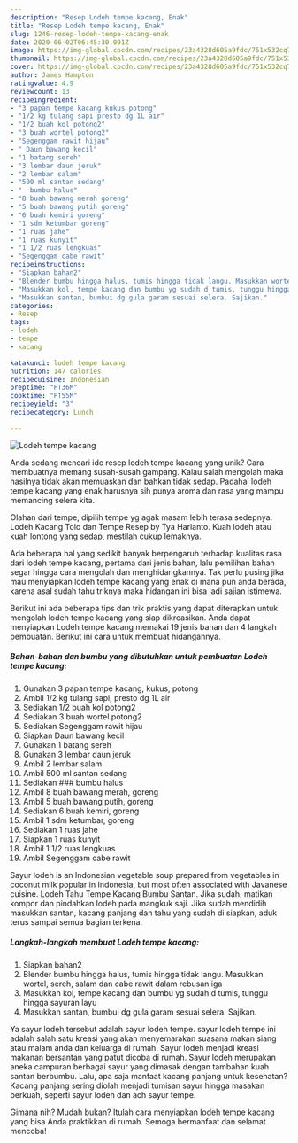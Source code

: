```yaml
---
description: "Resep Lodeh tempe kacang, Enak"
title: "Resep Lodeh tempe kacang, Enak"
slug: 1246-resep-lodeh-tempe-kacang-enak
date: 2020-06-02T06:45:30.091Z
image: https://img-global.cpcdn.com/recipes/23a4328d605a9fdc/751x532cq70/lodeh-tempe-kacang-foto-resep-utama.jpg
thumbnail: https://img-global.cpcdn.com/recipes/23a4328d605a9fdc/751x532cq70/lodeh-tempe-kacang-foto-resep-utama.jpg
cover: https://img-global.cpcdn.com/recipes/23a4328d605a9fdc/751x532cq70/lodeh-tempe-kacang-foto-resep-utama.jpg
author: James Hampton
ratingvalue: 4.9
reviewcount: 13
recipeingredient:
- "3 papan tempe kacang kukus potong"
- "1/2 kg tulang sapi presto dg 1L air"
- "1/2 buah kol potong2"
- "3 buah wortel potong2"
- "Segenggam rawit hijau"
- " Daun bawang kecil"
- "1 batang sereh"
- "3 lembar daun jeruk"
- "2 lembar salam"
- "500 ml santan sedang"
- "  bumbu halus"
- "8 buah bawang merah goreng"
- "5 buah bawang putih goreng"
- "6 buah kemiri goreng"
- "1 sdm ketumbar goreng"
- "1 ruas jahe"
- "1 ruas kunyit"
- "1 1/2 ruas lengkuas"
- "Segenggam cabe rawit"
recipeinstructions:
- "Siapkan bahan2"
- "Blender bumbu hingga halus, tumis hingga tidak langu. Masukkan wortel, sereh, salam dan cabe rawit dalam rebusan iga"
- "Masukkan kol, tempe kacang dan bumbu yg sudah d tumis, tunggu hingga sayuran layu"
- "Masukkan santan, bumbui dg gula garam sesuai selera. Sajikan."
categories:
- Resep
tags:
- lodeh
- tempe
- kacang

katakunci: lodeh tempe kacang 
nutrition: 147 calories
recipecuisine: Indonesian
preptime: "PT36M"
cooktime: "PT55M"
recipeyield: "3"
recipecategory: Lunch

---
```



![Lodeh tempe kacang](https://img-global.cpcdn.com/recipes/23a4328d605a9fdc/751x532cq70/lodeh-tempe-kacang-foto-resep-utama.jpg)

Anda sedang mencari ide resep lodeh tempe kacang yang unik? Cara membuatnya memang susah-susah gampang. Kalau salah mengolah maka hasilnya tidak akan memuaskan dan bahkan tidak sedap. Padahal lodeh tempe kacang yang enak harusnya sih punya aroma dan rasa yang mampu memancing selera kita.

Olahan dari tempe, dipilih tempe yg agak masam lebih terasa sedepnya. Lodeh Kacang Tolo dan Tempe Resep by Tya Harianto. Kuah lodeh atau kuah lontong yang sedap, mestilah cukup lemaknya.

Ada beberapa hal yang sedikit banyak berpengaruh terhadap kualitas rasa dari lodeh tempe kacang, pertama dari jenis bahan, lalu pemilihan bahan segar hingga cara mengolah dan menghidangkannya. Tak perlu pusing jika mau menyiapkan lodeh tempe kacang yang enak di mana pun anda berada, karena asal sudah tahu triknya maka hidangan ini bisa jadi sajian istimewa.


Berikut ini ada beberapa tips dan trik praktis yang dapat diterapkan untuk mengolah lodeh tempe kacang yang siap dikreasikan. Anda dapat menyiapkan Lodeh tempe kacang memakai 19 jenis bahan dan 4 langkah pembuatan. Berikut ini cara untuk membuat hidangannya.

<!--inarticleads1-->

##### Bahan-bahan dan bumbu yang dibutuhkan untuk pembuatan Lodeh tempe kacang:

1. Gunakan 3 papan tempe kacang, kukus, potong
1. Ambil 1/2 kg tulang sapi, presto dg 1L air
1. Sediakan 1/2 buah kol potong2
1. Sediakan 3 buah wortel potong2
1. Sediakan Segenggam rawit hijau
1. Siapkan  Daun bawang kecil
1. Gunakan 1 batang sereh
1. Gunakan 3 lembar daun jeruk
1. Ambil 2 lembar salam
1. Ambil 500 ml santan sedang
1. Sediakan  ### bumbu halus
1. Ambil 8 buah bawang merah, goreng
1. Ambil 5 buah bawang putih, goreng
1. Sediakan 6 buah kemiri, goreng
1. Ambil 1 sdm ketumbar, goreng
1. Sediakan 1 ruas jahe
1. Siapkan 1 ruas kunyit
1. Ambil 1 1/2 ruas lengkuas
1. Ambil Segenggam cabe rawit


Sayur lodeh is an Indonesian vegetable soup prepared from vegetables in coconut milk popular in Indonesia, but most often associated with Javanese cuisine. Lodeh Tahu Tempe Kacang Bumbu Santan. Jika sudah, matikan kompor dan pindahkan lodeh pada mangkuk saji. Jika sudah mendidih masukkan santan, kacang panjang dan tahu yang sudah di siapkan, aduk terus sampai semua bagian terkena. 

<!--inarticleads2-->

##### Langkah-langkah membuat Lodeh tempe kacang:

1. Siapkan bahan2
1. Blender bumbu hingga halus, tumis hingga tidak langu. Masukkan wortel, sereh, salam dan cabe rawit dalam rebusan iga
1. Masukkan kol, tempe kacang dan bumbu yg sudah d tumis, tunggu hingga sayuran layu
1. Masukkan santan, bumbui dg gula garam sesuai selera. Sajikan.


Ya sayur lodeh tersebut adalah sayur lodeh tempe. sayur lodeh tempe ini adalah salah satu kreasi yang akan menyemarakan suasana makan siang atau malam anda dan keluarga di rumah. Sayur lodeh menjadi kreasi makanan bersantan yang patut dicoba di rumah. Sayur lodeh merupakan aneka campuran berbagai sayur yang dimasak dengan tambahan kuah santan berbumbu. Lalu, apa saja manfaat kacang panjang untuk kesehatan? Kacang panjang sering diolah menjadi tumisan sayur hingga masakan berkuah, seperti sayur lodeh dan ach sayur tempe. 

Gimana nih? Mudah bukan? Itulah cara menyiapkan lodeh tempe kacang yang bisa Anda praktikkan di rumah. Semoga bermanfaat dan selamat mencoba!
